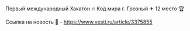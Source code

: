 Первый международный Хакатон 🔥 Код мира
г. Грозный ✈
12 место 🏆

Ссылка на новость 🔗 - https://www.vesti.ru/article/3375855
